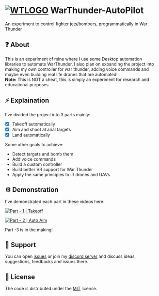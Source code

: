 # [![WTLOGO](https://github.com/therealcyber71/WarThunder-AutoPilot/blob/main/autopilot/img/war_thunder_logo-removebg-preview%20(2).png?raw=true)](https://warthunder.com/in) WarThunder-AutoPilot
An experiment to control fighter jets/bombers, programmatically in War Thunder

## ❓ About
This is an experiment of mine where I use some Desktop automation libraries to automate WarThunder, I also plan on expanding the project into making my own controller for war thunder, adding voice commands and maybe even building real life drones that are automated! \
**Note:** This is NOT a cheat, this is simply an experiment for research and educational purposes.

## ⚡ Explaination
I've divided the project into 3 parts mainly:
- [x] Takeoff automatically
- [x] Aim and shoot at arial targets
- [x] Land automatically

Some other goals to achieve:
* Detect targets and bomb them
* Add voice commands
* Build a custom controller
* Build better VR support for War Thunder
* Apply the same principles to irl drones and UAVs

## ⚙️ Demonstration

I've demonstrated each part in these videos here: 

[![Part - 1 | Takeoff](https://img.youtube.com/vi/GHQWqg86qcc/0.jpg)](https://www.youtube.com/watch?v=GHQWqg86qcc) 

[![Part - 2 | Auto Aim](https://img.youtube.com/vi/ZvO-6kXUpfM/0.jpg)](https://www.youtube.com/watch?v=ZvO-6kXUpfM)

Part -3 is in the making!

## 🔨 Support
You can open [issues](https://github.com/therealcyber71/WarThunder-AutoPilot/issues) or join my [discord server](https://discord.gg/JDNAFMkpQN) and discuss ideas, suggestions, feedbacks and issues there.

## 📜 License
The code is distributed under the [MIT](https://opensource.org/licenses/MIT) license.
